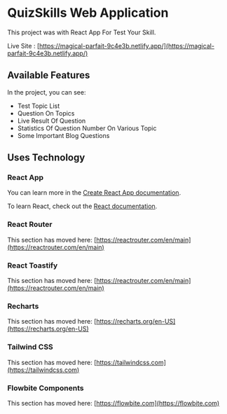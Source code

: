 # QuizSkills Web Application

This project was with React App For Test Your Skill.

Live Site : [https://magical-parfait-9c4e3b.netlify.app/](https://magical-parfait-9c4e3b.netlify.app/)

## Available Features

In the project, you can see:

* Test Topic List
* Question On Topics
* Live Result Of Question
* Statistics Of Question Number On Various Topic
* Some Important Blog Questions

## Uses Technology

### React App
You can learn more in the [Create React App documentation](https://facebook.github.io/create-react-app/docs/getting-started).

To learn React, check out the [React documentation](https://reactjs.org/).

### React Router

This section has moved here: [https://reactrouter.com/en/main](https://reactrouter.com/en/main)

### React Toastify

This section has moved here: [https://reactrouter.com/en/main](https://reactrouter.com/en/main)

### Recharts

This section has moved here: [https://recharts.org/en-US](https://recharts.org/en-US)

### Tailwind CSS

This section has moved here: [https://tailwindcss.com](https://tailwindcss.com)

### Flowbite Components

This section has moved here: [https://flowbite.com](https://flowbite.com)